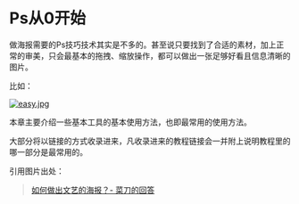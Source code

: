 # Ps从0开始  

做海报需要的Ps技巧技术其实是不多的。甚至说只要找到了合适的素材，加上正常的审美，只会最基本的拖拽、缩放操作，都可以做出一张足够好看且信息清晰的图片。  

比如：

[![easy.jpg](https://s33.postimg.cc/bv7fi421b/easy.jpg)](https://postimg.cc/image/qeekjiv63/)  

本章主要介绍一些基本工具的基本使用方法，也即最常用的使用方法。  

大部分将以链接的方式收录进来，凡收录进来的教程链接会一并附上说明教程里的哪一部分是最常用的。    



引用图片出处：

> [如何做出文艺的海报？- 菜刀的回答](https://www.zhihu.com/answer/71860616 )  